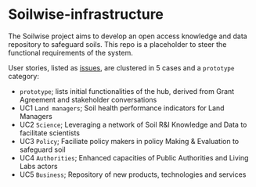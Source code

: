 # Soilwise-infrastructure
The Soilwise project aims to develop an open access knowledge and data repository to safeguard soils. This repo is a placeholder to steer the functional requirements of the system.

User stories, listed as [issues](https://github.com/soilwise-he/Soilwise-infrastructure/issues), are clustered in 5 cases and a `prototype` category:

- `prototype`; lists initial functionalities of the hub, derived from Grant Agreement and stakeholder conversations
- UC1 `Land managers`; Soil health performance indicators for Land Managers
- UC2 `Science`; Leveraging a network of Soil R&I Knowledge and Data to facilitate scientists
- UC3 `Policy`; Faciliate policy makers in policy Making & Evaluation to safeguard soil
- UC4 `Authorities`; Enhanced capacities of Public Authorities and Living Labs actors
- UC5 `Business`; Repository of new products, technologies and services 



